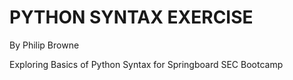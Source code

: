 # PYTHON SYNTAX EXERCISE

By Philip Browne

Exploring Basics of Python Syntax for Springboard SEC Bootcamp